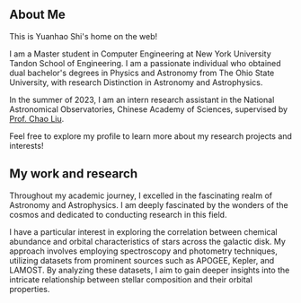 About Me
------

This is Yuanhao Shi's home on the web!

I am a Master student in Computer Engineering at New York University Tandon School of Engineering. I am a passionate individual who obtained dual bachelor's degrees in Physics and Astronomy from The Ohio State University, with research Distinction in Astronomy and Astrophysics. 

In the summer of 2023, I am an intern research assistant in the National Astronomical Observatories, Chinese Academy of Sciences, supervised by [Prof. Chao Liu](http://sourcedb.naoc.cas.cn/en/enaoexpert/202012/t20201222_5834341.html).

Feel free to explore my profile to learn more about my research projects and interests!


My work and research
------
Throughout my academic journey, I excelled in the fascinating realm of Astronomy and Astrophysics. I am deeply fascinated by the wonders of the cosmos and dedicated to conducting research in this field.

I have a particular interest in exploring the correlation between chemical abundance and orbital characteristics of stars across the galactic disk. My approach involves employing spectroscopy and photometry techniques, utilizing datasets from prominent sources such as APOGEE, Kepler, and LAMOST. By analyzing these datasets, I aim to gain deeper insights into the intricate relationship between stellar composition and their orbital properties.
